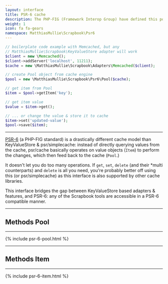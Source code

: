 ```yaml
---
layout: interface
title: PSR-6 cache
description: The PHP-FIG (Framework Interop Group) have defined this pool driver cache standard. Scrapbook has an implementation that builds on key-value-store, so it works with all adapters.
weight: 1
icon: fa fa-gears
namespace: MatthiasMullie\Scrapbook\Psr6
---
```


```php
// boilerplate code example with Memcached, but any
// MatthiasMullie\Scrapbook\KeyValueStore adapter will work
$client = new \Memcached();
$client->addServer('localhost', 11211);
$cache = new \MatthiasMullie\Scrapbook\Adapters\Memcached($client);

// create Pool object from cache engine
$pool = new \MatthiasMullie\Scrapbook\Psr6\Pool($cache);

// get item from Pool
$item = $pool->getItem('key');

// get item value
$value = $item->get();

// ... or change the value & store it to cache
$item->set('updated-value');
$pool->save($item);
```

<hr class="sep10">

[PSR-6](https://github.com/php-fig/fig-standards/blob/master/accepted/PSR-6-cache.md)
(a PHP-FIG standard) is a drastically different cache model than KeyValueStore &
psr/simplecache: instead of directly querying values from the cache, psr/cache
basically operates on value objects (`Item`) to perform the changes, which then
feed back to the cache (`Pool`.)

It doesn't let you do too many operations. If `get`, `set`, `delete` (and their
*multi counterparts) and `delete` is all you need, you're probably better off
using this (or psr/simplecache) as this interface is also supported by other
cache libraries.

This interface bridges the gap between KeyValueStore based adapters & features,
and PSR-6: any of the Scrapbook tools are accessible in a PSR-6 compatible
manner.

<hr class="sep20">

## Methods Pool

<hr class="sep10">

{% include psr-6-pool.html %}

<hr class="sep20">

## Methods Item

<hr class="sep10">

{% include psr-6-item.html %}
